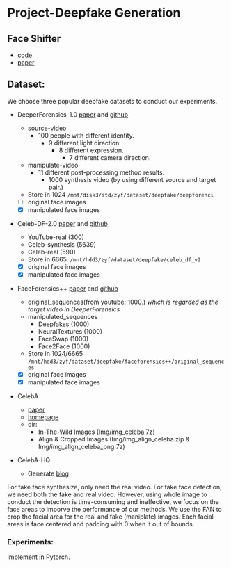 # Project-Deepfake Generation
## Face Shifter
- [code](https://github.com/Heonozis/FaceShifter-pytorch)
- [paper](https://arxiv.org/abs/1912.13457)

## Dataset:
We choose three popular deepfake datasets to conduct our experiments.
- DeeperForensics-1.0 [paper](https://arxiv.org/abs/2001.03024.pdf) and [github](https://github.com/EndlessSora/DeeperForensics-1.0)
	- source-video
		- 100 people with different identity.
			- 9 different light diraction.
				- 8 different expression.
					- 7 different camera diraction.
	- manipulate-video
		- 11 different post-processing method results.
			- 1000 synthesis video (by using different source and target pair.)
	- Store in 1024 `/mnt/disk3/std/zyf/dataset/deepfake/deepforenci`
	+ [ ] original face images
	+ [x] manipulated face images

- Celeb-DF-2.0 [paper](https://arxiv.org/abs/1909.12962) and [github](https://github.com/yuezunli/celeb-deepfakeforensics)
	- YouTube-real (300)  
	- Celeb-synthesis (5639)
	- Celeb-real (590)
	- Store in 6665. `/mnt/hdd3/zyf/dataset/deepfake/celeb_df_v2`
	+ [x] original face images
	+ [x] manipulated face images

- FaceForensics++ [paper](https://arxiv.org/abs/1901.08971) and [github](https://github.com/ondyari/FaceForensics)
	- original_sequences(from youtube: 1000.) *which is regarded as the target video in DeeperForensics*
	- manipulated_sequences
		- Deepfakes (1000)
		- NeuralTextures (1000)
		- FaceSwap (1000)
		- Face2Face (1000)
	- Store in 1024/6665 `/mnt/hdd3/zyf/dataset/deepfake/faceforensics++/original_sequences`
	+ [x] original face images
	+ [x] manipulated face images

- CelebA
	- [paper](https://arxiv.org/abs/1411.7766)
	- [homepage](http://mmlab.ie.cuhk.edu.hk/projects/CelebA.html)
	- dir:
		- In-The-Wild Images (Img/img_celeba.7z)
		- Align & Cropped Images (Img/img_align_celeba.zip & Img/img_align_celeba_png.7z)

- CelebA-HQ
	- Generate [blog](https://www.jianshu.com/p/1fcaccfedd71)

For fake face synthesize, only need the real video. For fake face detection, we need both the fake and real video. However, using whole image to conduct the detection is time-consuming and ineffective, we focus on the face areas to imporve the performance of our methods. We use the FAN to crop the facial area for the real and fake (maniplate) images. Each facial areas is face centered and padding with 0 when it out of bounds. 


### Experiments:
Implement in Pytorch.
